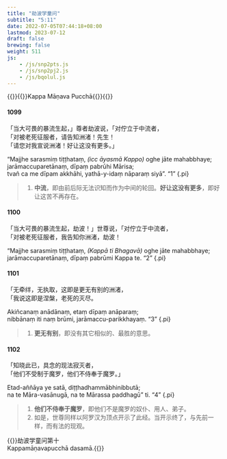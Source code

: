 ```yaml
---
title: "劫波学童问"
subtitle: "5:11"
date: 2022-07-05T07:44:18+08:00
lastmod: 2023-07-12
draft: false
brewing: false
weight: 511
js:
    - /js/snp2pts.js
    - /js/snp2pj2.js
    - /js/bqolul.js
---
```



{{<subtitle>}}{{<suttalink src="snp5.11">}}Kappa Māṇava Pucchā{{</suttalink>}}{{</subtitle>}}

#### 1099

「当大可畏的暴流生起，」尊者劫波说，「对佇立于中流者，  
「对被老死征服者，请告知洲渚！先生！  
「请您对我宣说洲渚！好让这没有更多。」

“Majjhe sarasmiṃ tiṭṭhataṃ, <i>(icc āyasmā Kappo)</i> oghe jāte mahabbhaye;  
jarāmaccuparetānaṃ, dīpaṃ pabrūhi Mārisa;  
tvañ ca me dīpam akkhāhi, yathā-y-idaṃ nāparaṃ siyā”. <q>1</q>
{.pi}

> 1. **中流**，即由前后际无法识知而作为中间的轮回。**好让这没有更多**，即好让这苦不再存在。

#### 1100

「当大可畏的暴流生起，劫波！」世尊说，「对佇立于中流者，  
「对被老死征服者，我告知你洲渚，劫波！  

“Majjhe sarasmiṃ tiṭṭhataṃ, <i>(Kappā ti Bhagavā)</i> oghe jāte mahabbhaye;  
jarāmaccuparetānaṃ, dīpaṃ pabrūmi Kappa te. <q>2</q>
{.pi}

#### 1101

「无牵绊，无执取，这即是更无有别的洲渚，  
「我说这即是涅槃，老死的灭尽。

Akiñcanaṃ anādānaṃ, etaṃ dīpaṃ anāparaṃ;  
nibbānaṃ iti naṃ brūmi, jarāmaccu-parikkhayaṃ. <q>3</q>
{.pi}

> 1. **更无有别**，即没有其它相似的、最胜的意思。

#### 1102

「知晓此已，具念的现法寂灭者，  
「他们不受制于魔罗，他们不侍奉于魔罗。」

Etad-aññāya ye satā, diṭṭhadhammābhinibbutā;  
na te Māra-vasānugā, na te Mārassa paddhagū” ti. <q>4</q>
{.pi}

> 1. **他们不侍奉于魔罗**，即他们不是魔罗的奴仆、用人、弟子。
> 1. 如是，世尊同样以阿罗汉为顶点开示了此经。当开示终了，与先前一样，而有法的现观。


{{<eof>}}劫波学童问第十<br>Kappamāṇavapucchā dasamā.{{</eof>}}